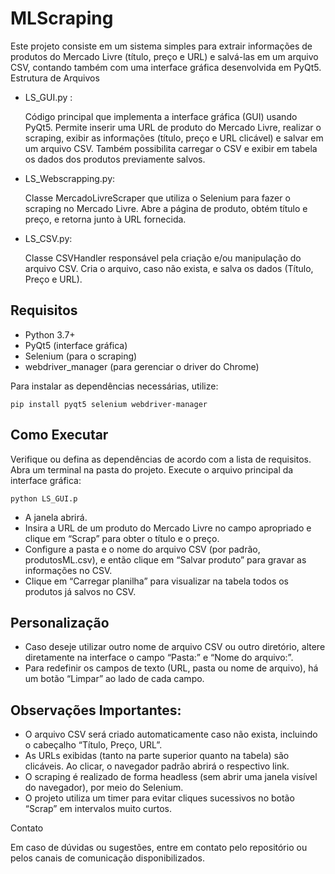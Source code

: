 # MLScraping

Este projeto consiste em um sistema simples para extrair informações de produtos do Mercado Livre (título, preço e URL) e salvá-las em um arquivo CSV, contando também com uma interface gráfica desenvolvida em PyQt5.
Estrutura de Arquivos
    
- LS_GUI.py :
  
    Código principal que implementa a interface gráfica (GUI) usando PyQt5.
    Permite inserir uma URL de produto do Mercado Livre, realizar o scraping, exibir as informações (título, preço e URL clicável) e salvar em um arquivo CSV.
    Também possibilita carregar o CSV e exibir em tabela os dados dos produtos previamente salvos.

- LS_Webscrapping.py:
        
    Classe MercadoLivreScraper que utiliza o Selenium para fazer o scraping no Mercado Livre.
    Abre a página de produto, obtém título e preço, e retorna junto à URL fornecida.

- LS_CSV.py:
        
    Classe CSVHandler responsável pela criação e/ou manipulação do arquivo CSV.
    Cria o arquivo, caso não exista, e salva os dados (Título, Preço e URL).

## Requisitos

- Python 3.7+
- PyQt5 (interface gráfica)
- Selenium (para o scraping)
- webdriver_manager (para gerenciar o driver do Chrome)

Para instalar as dependências necessárias, utilize:

```pip install pyqt5 selenium webdriver-manager```

## Como Executar

Verifique ou defina as dependências de acordo com a lista de requisitos.
Abra um terminal na pasta do projeto.
Execute o arquivo principal da interface gráfica:

```python LS_GUI.p```

- A janela abrirá.
- Insira a URL de um produto do Mercado Livre no campo apropriado e clique em “Scrap” para obter o título e o preço.
- Configure a pasta e o nome do arquivo CSV (por padrão, produtosML.csv), e então clique em “Salvar produto” para gravar as informações no CSV.
- Clique em “Carregar planilha” para visualizar na tabela todos os produtos já salvos no CSV.

## Personalização

- Caso deseje utilizar outro nome de arquivo CSV ou outro diretório, altere diretamente na interface o campo “Pasta:” e “Nome do arquivo:”.
- Para redefinir os campos de texto (URL, pasta ou nome de arquivo), há um botão “Limpar” ao lado de cada campo.

## Observações Importantes:

- O arquivo CSV será criado automaticamente caso não exista, incluindo o cabeçalho “Título, Preço, URL”.
- As URLs exibidas (tanto na parte superior quanto na tabela) são clicáveis. Ao clicar, o navegador padrão abrirá o respectivo link.
- O scraping é realizado de forma headless (sem abrir uma janela visível do navegador), por meio do Selenium.
- O projeto utiliza um timer para evitar cliques sucessivos no botão “Scrap” em intervalos muito curtos.

Contato

Em caso de dúvidas ou sugestões, entre em contato pelo repositório ou pelos canais de comunicação disponibilizados.

